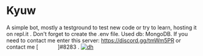 # Kyuw
A simple bot, mostly a testground to test new code or try to learn,
hosting it on repl.it .
Don't forget to create the .env  file.
Used db: MongoDB.
If you need to contact me enter this server: https://discord.gg/tmWm5PR 
or contact me [             ]#8283 .
<a href="https://top.gg/bot/703567218209849344" >
  <img src="https://top.gg/api/widget/703567218209849344.svg" alt="dh" />
</a>